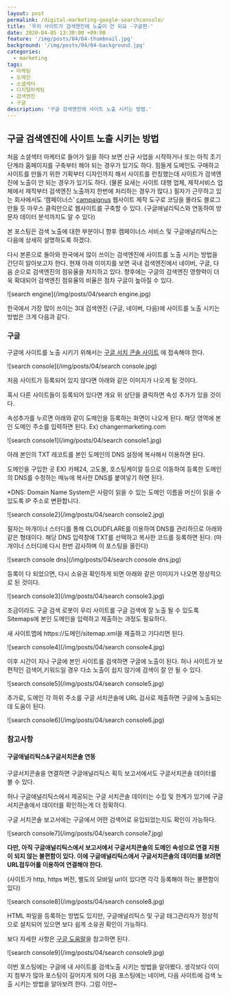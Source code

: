 ```yaml
---
layout: post
permalink: /digital-marketing-google-searchconsole/
title: '우리 사이트가 검색엔진에 노출이 안 되요 -구글편-'
date: 2020-04-05 13:30:00 +09:00
feature: '/img/posts/04/04-thumbnail.jpg'
background: '/img/posts/04/04-background.jpg'
categories:
  - marketing
tags:
 - 마케팅
 - 도메인
 - 소셜섹터
 - 디지털마케팅
 - 검색엔진
 - 구글
description: '구글 검색엔진에 사이트 노출 시키는 방법.'
---
```


## 구글 검색엔진에 사이트 노출 시키는 방법



처음 소셜섹터 마케터로 들어가 일을 하다 보면 신규 사업을 시작하거나 또는 아직 초기 단계라 홈페이지를 구축부터 해야 되는 경우가 있기도 하다. 힘들게 도메인도 구매하고 사이트를 만들기 위한 기획부터 디자인까지 해서 사이트를 런칭했는데 사이트가 검색엔진에 노출이 안 되는 경우가 있기도 하다. (물론 요새는 사이트 대행 업체, 제작서비스 업체에서 제작부터 검색엔진 노출까지 한번에 처리하는 경우가 많다.) 필자가 근무하고 있는 회사에서도 ‘캠페이너스’ [campaignus](https://campaignus.do/) 웹사이트 제작 도구로 코딩을 몰라도 블로그 만들 듯 마우스 클릭만으로 웹사이트를 구축할 수 있다. (구글애널리틱스와 연동하여 방문자 데이터 분석까지도 알 수 있다)

 

본 포스팅은 검색 노출에 대한 부분이니 향후 캠페이너스 서비스 및 구글애널리틱스는 다음에 상세히 설명하도록 하겠다. 

 

다시 본론으로 돌아와 한국에서 많이 쓰이는 검색엔진에 사이트를 노출 시키는 방법을 간단히 알아보고자 한다. 현재 아래 이미지를 보면 국내 검색엔진에서 네이버, 구글, 다음 순으로 검색엔진의 점유율을 차지하고 있다. 향후에는 구글의 검색엔진 영향력이 더욱 확대되어 검색엔진 점유율의 비율은 점차 구글이 높아질 수 있다.

![search engine](/img/posts/04/search engine.jpg)

 

한국에서 가장 많이 쓰이는 3대 검색엔진 (구글, 네이버, 다음)에 사이트를 노출 시키는 방법은 크게 다음과 같다. 

 

### 구글 

구글에 사이트를 노출 시키기 위해서는 [구글 서치 콘솔 사이트](https://search.google.com/search-console/about?hl=ko) 에 접속해야 한다. 

![search console](/img/posts/04/search console.jpg)

처음 사이트가 등록되어 있지 않다면 아래와 같은 이미지가 나오게 될 것이다. 

혹시 다른 사이트들이 등록되어 있다면 개요 위 상단을 클릭하면 속성 추가가 있을 것이다. 

속성추가를 누르면 아래와 같이 도메인을 등록하는 화면이 나오게 된다. 해당 영역에 본인 도메인 주소를 입력하면 된다. Ex) changermarketing.com

![search console1](/img/posts/04/search console1.jpg)

아래 본인의 TXT 레코트를 본인 도메인의 DNS 설정에 복사해서 이용하면 된다. 

도메인을 구입한 곳 EX) 카페24, 고도몰, 호스팅케이알 등으로 이동하여 등록한 도메인의 DNS를 수정하는 메뉴에 복사한 DNS를 붙여넣기 하면 된다. 

*DNS: Domain Name System은 사람이 읽을 수 있는 도메인 이름을 머신이 읽을 수 있도록 IP 주소로 변환합니다. 

![search console2](/img/posts/04/search console2.jpg)

필자는 마개이너 스터디를 통해 CLOUDFLARE를 이용하여 DNS를 관리하므로 아래와 같은 형태이다. 해당 DNS 입력창에 TXT를 선택하고 복사한 코드를 등록하면 된다. (마개이너 스터디에 다시 한번 감사하며 이 포스팅을 올린다) 

![search console dns](/img/posts/04/search console dns.jpg)

 

등록이 다 되었으면, 다시 소유권 확인하게 되면 아래와 같은 이미지가 나오면 정상적으로 된 것이다. 

 ![search console3](/img/posts/04/search console3.jpg)

조금이라도 구글 검색 로봇이 우리 사이트를 구글 검색에 잘 노출 될 수 있도록 Sitemaps에 본인 도메인을 입력하고 제출하는 과정도 필요하다. 

새 사이트맵에 https://도메인/sitemap.xml을 제출하고 기다리면 된다.

 ![search console4](/img/posts/04/search console4.jpg)

이후 시간이 지나 구글에 본인 사이트를 검색하면 구글에 노출이 된다. 허나 사이트가 보편적인 검색어,키워드일 경우 다소 노출이 쉽지 않기에 검색이 잘 안 될 수 있다. 

 ![search console5](/img/posts/04/search console5.jpg)

추가로, 도메인 각 하위 주소를 구글 서치콘솔에 URL 검사로 제출하면 구글에 노출되는데 도움이 된다. 

 ![search console6](/img/posts/04/search console6.jpg)

### 참고사항

#### 구글애널리틱스&구글서치콘솔 연동

구글서치콘솔을 연결하면 구글애널리틱스 획득 보고서에서도 구글서치콘솔 데이터를 볼 수 있다. 

허나 구글애널리틱스에서 제공되는 구글 서치콘솔 데이터는 수집 및 한계가 있기에 구글 서치콘솔에서 데이터를 확인하는게 더 정확하다. 

구글 서치콘솔 보고서에는 구글에서 어떤 검색어로 유입되었는지도 확인이 가능하다.

 ![search console7](/img/posts/04/search console7.jpg)

**다만, 아직 구글애널리틱스에서 보고서에서 구글서치콘솔의 도메인 속성으로 연결 지원이 되지 않는 불편함이 있다. 이에 구글애널리틱스에서 구글서치콘솔의 데이터를 보려면 URL접두어를 이용하여 연결해야 한다.** 

(사이트가 http, https 버전, 별도의 모바일 url이 있다면 각각 등록해야 하는 불편함이 있다)

 ![search console8](/img/posts/04/search console8.jpg) 

HTML 파일을 등록하는 방법도 있지만, 구글애널리틱스 및 구글 태그관리자가 정상적으로 설치되어 있으면 보다 쉽게 소유권 확인이 가능하다.

보다 자세한 사항은 [구글 도움말](https://support.google.com/webmasters/answer/9008080?hl=ko)을 참고하면 된다. 

  ![search console9](/img/posts/04/search console9.jpg) 

이번 포스팅에는 구글에 내 사이트를 검색노출 시키는 방법을 알아봤다. 생각보다 이미지 첨부가 많아 포스팅이 길어지게 되어 다음 포스팅에는 네이버, 다음 사이트에 검색 노출 시키는 방법을 알아보려 한다. 그럼 이만~